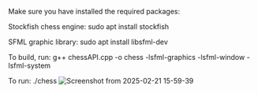Make sure you have installed the required packages:

Stockfish chess engine: sudo apt install stockfish

SFML graphic library: sudo apt install libsfml-dev

To build, run: g++ chessAPI.cpp -o chess -lsfml-graphics -lsfml-window -lsfml-system

To run: ./chess
![Screenshot from 2025-02-21 15-59-39](https://github.com/user-attachments/assets/c686e9f6-5685-4107-b0f0-89371f49dd3a)
